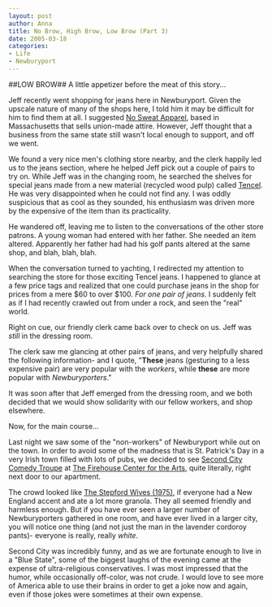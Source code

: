 ```yaml
--- 
layout: post
author: Anna
title: No Brow, High Brow, Low Brow (Part 3)
date: 2005-03-18
categories: 
- Life
- Newburyport
---
```


##LOW BROW##
A little appetizer before the meat of this story...

Jeff recently went shopping for jeans here in Newburyport. Given the upscale nature of many of the shops here, I told him it may be difficult for him to find them at all. I suggested <a href="http://www.nosweatapparel.com">No Sweat Apparel</a>, based in Massachusetts that sells union-made attire. However, Jeff thought that a business from the same state still wasn't local enough to support, and off we went.

We found a very nice men's clothing store nearby, and the clerk happily led us to the jeans section, where he helped Jeff pick out a couple of pairs to try on. While Jeff was in the changing room, he searched the shelves for special jeans made from a new material (recycled wood pulp) called <a href="http://www.newfibers.com/">Tencel</a>. He was very disappointed when he could not find any. I was oddly suspicious that as cool as they sounded, his enthusiasm was driven more by the expensive of the item than its practicality.

He wandered off, leaving me to listen to the conversations of the other store patrons. A young woman had entered with her father. She needed an item altered. Apparently her father had had his golf pants altered at the same shop, and blah, blah, blah.

When the conversation turned to yachting, I redirected my attention to searching the store for those exciting Tencel jeans. I happened to glance at a few price tags and realized that one could purchase jeans in the shop for prices from a mere $60 to over $100. <i>For one pair of jeans</i>. I suddenly felt as if I had recently crawled out from under a rock, and seen the "real" world.

Right on cue, our friendly clerk came back over to check on us. Jeff was <i>still</i> in the dressing room.

The clerk saw me glancing at other pairs of jeans, and very helpfully shared the following information- and I quote, "<b>These</b> jeans (gesturing to a less expensive pair) are very popular with the <i>workers</i>, while <b>these</b> are more popular with <i>Newburyporters</i>."

It was soon after that Jeff emerged from the dressing room, and we both decided that we would show solidarity with our fellow workers, and shop elsewhere.

Now, for the main course...

Last night we saw some of the "non-workers" of Newburyport while out on the town. In order to avoid some of the madness that is St. Patrick's Day in a very Irish town filled with lots of pubs, we decided to see <a href="http://www.secondcity.com">Second City Comedy Troupe</a> at <a href="http://www.firehousecenter.com/">The Firehouse Center for the Arts</a>, quite literally, right next door to our apartment.

The crowd looked like <a href="http://www.imdb.com/title/tt0073747/">The Stepford Wives (1975)</a>, if everyone had a New England accent and ate a lot more granola. They all seemed friendly and harmless enough. But if you have ever seen a larger number of Newburyporters gathered in one room, and have ever lived in a larger city, you will notice one thing (and not just the man in the lavender cordoroy pants)- everyone is really, really <i>white</i>.

Second City was incredibly funny, and as we are fortunate enough to live in a "Blue State", some of the biggest laughs of the evening came at the expense of ultra-religious conservatives. I was most impressed that the humor, while occasionally off-color, was not crude. I would love to see more of America able to use their brains in order to get a joke now and again, even if those jokes were sometimes at their own expense.
